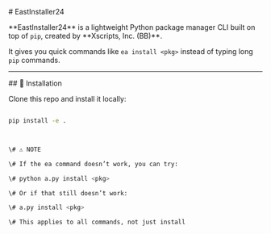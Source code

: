 \# EastInstaller24



\*\*EastInstaller24\*\* is a lightweight Python package manager CLI built on top of `pip`, created by \*\*Xscripts, Inc. (BB)\*\*.  

It gives you quick commands like `ea install <pkg>` instead of typing long `pip` commands.



---



\## 🚀 Installation



Clone this repo and install it locally:



```bash

pip install -e .



\# ⚠️ NOTE

\# If the ea command doesn’t work, you can try:

\# python a.py install <pkg>

\# Or if that still doesn’t work:

\# a.py install <pkg>

\# This applies to all commands, not just install



